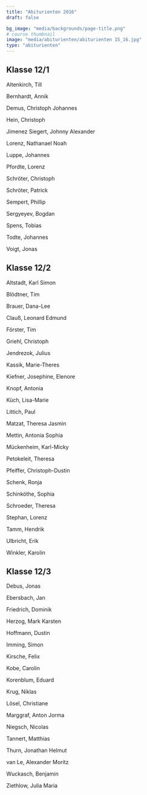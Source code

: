 ```yaml
---
title: "Abiturienten 2016"
draft: false

bg_image: "media/backgrounds/page-title.png"
# course thumbnail
image: "media/abiturienten/abiturienten 15_16.jpg"
type: "abiturienten"
---
```


## Klasse 12/1

Altenkirch, Till

Bernhardt, Annik

Demus, Christoph Johannes

Hein, Christoph

Jimenez Siegert, Johnny Alexander

Lorenz, Nathanael Noah

Luppe, Johannes

Pfordte, Lorenz

Schröter, Christoph

Schröter, Patrick

Sempert, Phillip

Sergyeyev, Bogdan

Spens, Tobias

Todte, Johannes

Voigt, Jonas

## Klasse 12/2

Altstadt, Karl Simon

Blödtner, Tim

Brauer, Dana-Lee

Clauß, Leonard Edmund

Förster, Tim

Griehl, Christoph

Jendrezok, Julius

Kassik, Marie-Theres

Kiefner, Josephine, Elenore

Knopf, Antonia

Küch, Lisa-Marie

Littich, Paul

Matzat, Theresa Jasmin

Mettin, Antonia Sophia

Mückenheim, Karl-Micky

Petokeleit, Theresa

Pfeiffer, Christoph-Dustin

Schenk, Ronja

Schinköthe, Sophia

Schroeder, Theresa

Stephan, Lorenz

Tamm, Hendrik

Ulbricht, Erik

Winkler, Karolin

## Klasse 12/3

Debus, Jonas

Ebersbach, Jan

Friedrich, Dominik

Herzog, Mark Karsten

Hoffmann, Dustin

Imming, Simon

Kirsche, Felix

Kobe, Carolin

Korenblum, Eduard

Krug, Niklas

Lösel, Christiane

Marggraf, Anton Jorma

Niegsch, Nicolas

Tannert, Matthias

Thurn, Jonathan Helmut

van Le, Alexander Moritz

Wuckasch, Benjamin

Ziethlow, Julia Maria
